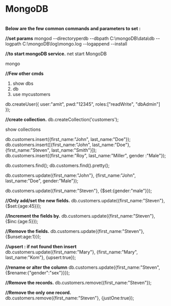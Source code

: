 <h1>MongoDB</h1>

<br>
<b>Below are the few common commands and parameters to set : </b><br>

<b>//set params</b>
mongod --directoryperdb --dbpath C:\mongoDB\data\db --logpath C:\mongoDB\log\mongo.log  --logappend  --install

<b>//to start mongoDB service.</b>
net start MongoDB

mongo

<b>//Few other cmds</b>
1. show dbs
2. db
3. use mycustomers

db.createUser({
user:"amit",
pwd:"12345",
roles:["readWrite", "dbAdmin"]
});

<b>//create collection.</b>
db.createCollection('customers');

show collections

db.customers.insert({first_name:"John", last_name:"Doe"});
db.customers.insert([{first_name:"John", last_name:"Doe"},{first_name:"Steven", last_name:"Smith"}]);
db.customers.insert({first_name:"Roy", last_name:"Miller", gender :"Male"});

db.customers.find();
db.customers.find().pretty();

db.customers.update({first_name:"John"}, {first_name:"John", last_name:"Doe", gender:"Male"});

db.customers.update({first_name:"Steven"}, {$set:{gender:"male"}});

<b>//Only add/set the new fields.</b>
db.customers.update({first_name:"Steven"}, {$set:{age:45}});

<b>//Increment the fields by.</b>
db.customers.update({first_name:"Steven"}, {$inc:{age:5}});

<b>//Remove the fields.</b>
db.customers.update({first_name:"Steven"},{$unset:age:1}});

<b>//upsert : if not found then insert</b>
db.customers.update({first_name:"Mary"}, {first_name:"Mary", last_name:"Kom"}, {upsert:true});

<b>//rename or alter the column</b>
db.customers.update({first_name:"Steven", {$rename:{"gender":"sex"}}});

<b>//Remove the records.</b>
db.customers.remove({first_name:"Steven"});

<b>//Remove the only one record.</b>
db.customers.remove({first_name:"Steven"}, {justOne:true});


